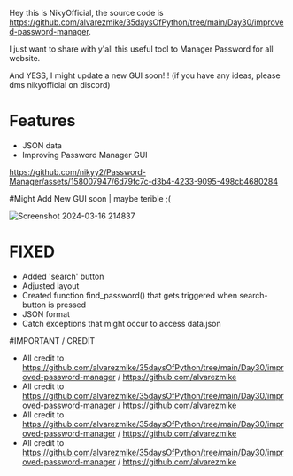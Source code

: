 Hey this is NikyOfficial, the source code is https://github.com/alvarezmike/35daysOfPython/tree/main/Day30/improved-password-manager.

I just want to share with y'all this useful tool to Manager Password for all website.

And YESS, I might update a new GUI soon!!! (if you have any ideas, please dms nikyofficial on discord)

# Features
- JSON data
- Improving Password Manager GUI

https://github.com/nikyy2/Password-Manager/assets/158007947/6d79fc7c-d3b4-4233-9095-498cb4680284

#Might Add New GUI soon | maybe terible ;( 

![Screenshot 2024-03-16 214837](https://github.com/nikyy2/Password-Manager/assets/158007947/65a3fdb4-0624-4a0b-adf7-3524a4fc8b1c)

# FIXED
- Added 'search' button
- Adjusted layout
- Created function find_password() that gets triggered when search-button is pressed
- JSON format
- Catch exceptions that might occur to access data.json


#IMPORTANT / CREDIT







- All credit to https://github.com/alvarezmike/35daysOfPython/tree/main/Day30/improved-password-manager / https://github.com/alvarezmike
- All credit to https://github.com/alvarezmike/35daysOfPython/tree/main/Day30/improved-password-manager / https://github.com/alvarezmike
- All credit to https://github.com/alvarezmike/35daysOfPython/tree/main/Day30/improved-password-manager / https://github.com/alvarezmike
- All credit to https://github.com/alvarezmike/35daysOfPython/tree/main/Day30/improved-password-manager / https://github.com/alvarezmike
